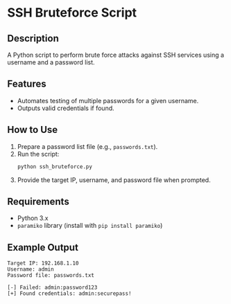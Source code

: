 # SSH Bruteforce Script

## Description
A Python script to perform brute force attacks against SSH services using a username and a password list.

## Features
- Automates testing of multiple passwords for a given username.
- Outputs valid credentials if found.

## How to Use
1. Prepare a password list file (e.g., `passwords.txt`).
2. Run the script:
   ```bash
   python ssh_bruteforce.py
   ```
3. Provide the target IP, username, and password file when prompted.

## Requirements
- Python 3.x
- `paramiko` library (install with `pip install paramiko`)

## Example Output
```plaintext
Target IP: 192.168.1.10
Username: admin
Password file: passwords.txt

[-] Failed: admin:password123
[+] Found credentials: admin:securepass!
```
